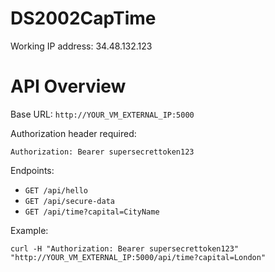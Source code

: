 # DS2002CapTime

Working IP address: 34.48.132.123

# API Overview

Base URL: `http://YOUR_VM_EXTERNAL_IP:5000`

Authorization header required:
```
Authorization: Bearer supersecrettoken123
```

Endpoints:
- `GET /api/hello`
- `GET /api/secure-data`
- `GET /api/time?capital=CityName`

Example:
```
curl -H "Authorization: Bearer supersecrettoken123" "http://YOUR_VM_EXTERNAL_IP:5000/api/time?capital=London"
```
